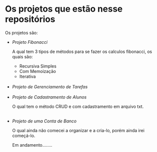 <h1>Os projetos que estão nesse repositórios</h1>
<p>Os projetos são:</p>
<ul tipy="circle">
  <li><strong></strong><em>Projeto Fibonacci</em></strong></li>
  <p>  A qual tem 3 tipos de métodos para se fazer os calculos fibonacci, os quais são:</p>
  <ul>
    <li>Recursiva Simples</li>
    <li>Com Memoização</li>
    <li>Iterativa</li>
  </ul>
  <br>
  
  <li><em>Projeto de Gerenciamento de Tarefas</em></li>
  
  <br>
  <li><em>Projeto de Cadastramento de Alunos</em></li>
  <p>  O qual tem o método CRUD e com cadastramento em arquivo txt. </p>
  <br>
  
  <li><em>Projeto de uma Conta de Banco</em></li>
  <p>  O qual ainda não comecei a organizar e a cria-lo, porém ainda irei começá-lo.</p>
  <p>Em andamento........</p>

  
</ul>
